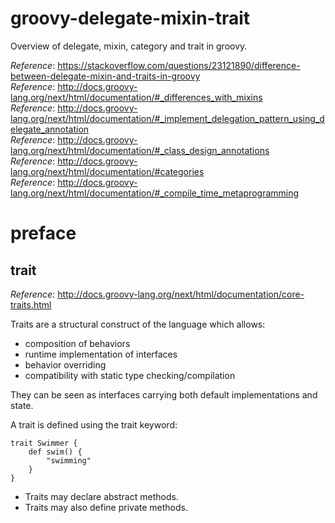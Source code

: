 # groovy-delegate-mixin-trait
Overview of delegate, mixin, category and trait in groovy.

_Reference_: https://stackoverflow.com/questions/23121890/difference-between-delegate-mixin-and-traits-in-groovy  
_Reference_: http://docs.groovy-lang.org/next/html/documentation/#_differences_with_mixins    
_Reference_: http://docs.groovy-lang.org/next/html/documentation/#_implement_delegation_pattern_using_delegate_annotation  
_Reference_: http://docs.groovy-lang.org/next/html/documentation/#_class_design_annotations  
_Reference_: http://docs.groovy-lang.org/next/html/documentation/#categories  
_Reference_: http://docs.groovy-lang.org/next/html/documentation/#_compile_time_metaprogramming  


# preface

## trait
_Reference_: http://docs.groovy-lang.org/next/html/documentation/core-traits.html

Traits are a structural construct of the language which allows:
* composition of behaviors
* runtime implementation of interfaces
* behavior overriding
* compatibility with static type checking/compilation

They can be seen as interfaces carrying both default 
implementations and state. 

A trait is defined using the trait keyword:
```
trait Swimmer {
    def swim() {
        "swimming"
    }
}
```

* Traits may declare abstract methods.
* Traits may also define private methods.